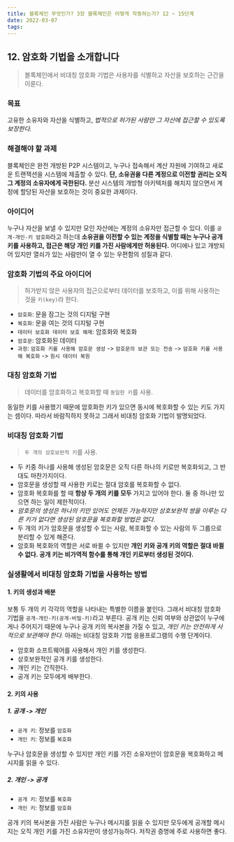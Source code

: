 ```yaml
---
title: 블록체인 무엇인가? 3장 블록체인은 어떻게 작동하는가? 12 ~ 15단계
date: 2022-03-07
tags:
---
```


## 12. 암호화 기법을 소개합니다

> 블록체인에서 비대칭 암호화 기법은 사용자를 식별하고 자산을 보호하는 근간을 이룬다.

### 목표

고유한 소유자와 자산을 식별하고, _법적으로 허가된 사람만 그 자산에 접근할 수 있도록 보장한다._

### 해결해야 할 과제

블록체인은 완전 개방된 P2P 시스템이고, 누구나 접속해서 계산 자원에 기여하고 새로운 트랜잭션을 시스템에 제출할 수 있다. **단, 소유권을 다른 계정으로 이전할 권리는 오직 그 계정의 소유자에게 국한된다.** 분산 시스템의 개방형 아키텍처를 해치지 않으면서 계정에 할당된 자산을 보호하는 것이 중요한 과제이다.

### 아이디어

누구나 자산을 보낼 수 있지만 모인 자산에는 계정의 소유자만 접근할 수 있다. 이를 `공개-개인-키 암호화`라고 하는데 **소유권을 이전할 수 있는 계정을 식별할 때는 누구나 공개 키를 사용하고, 접근은 해당 개인 키를 가진 사람에게만 허용된다.** 어디에나 있고 개방되어 있지만 열쇠가 있는 사람만이 열 수 있는 우편함의 성질과 같다.

### 암호화 기법의 주요 아이디어

> 허가받지 않은 사용자의 접근으로부터 데이터를 보호하고, 이를 위해 사용하는 것을 `키(key)`라 한다.

- `암호화`: 문을 잠그는 것의 디지털 구현
- `복호화`: 문을 여는 것의 디지털 구현
- `데이터 보호화 데이터 보호 해제`: 암호화와 복호화
- `암호문`: 암호화된 데이터
- `과정`: `암호화 키를 사용해 암호문 생성` -> `암호문의 보관 또는 전송` -> `암호화 키를 사용해 복호화` -> `원시 데이터 복원`

### 대칭 암호화 기법

> 데이터를 암호화하고 복호화할 때 `동일한 키`를 사용.

동일한 키를 사용했기 때문에 암호화한 키가 있으면 동시에 복호화할 수 있는 키도 가지는 셈이다. 따라서 바람직하지 못하고 그래서 비대칭 암호화 기법이 발명되었다.

### 비대칭 암호화 기법

> `두 개의 상호보완적 키`를 사용.

- 두 키중 하나를 사용해 생성된 암호문은 오직 다른 하나의 키로만 복호화되고, 그 반대도 마찬가지이다.
- 암호문을 생성할 때 사용한 키로는 절대 암호를 복호화할 수 없다.
- 암호화 복호화를 할 때 **항상 두 개의 키를 모두** 가지고 있어야 한다. 둘 중 하나만 있으면 하는 일이 제한적이다.
- _암호문의 생성은 하나의 키만 있어도 언제든 가능하지만 상호보완적 쌍을 이루는 다른 키가 없다면 생성된 암호문을 복호화할 방법은 없다._
- 두 개의 키가 암호문을 생성할 수 있는 사람, 복호화할 수 있는 사람의 두 그룹으로 분리할 수 있게 해준다.
- 암호화 복호화의 역할은 서로 바뀔 수 있지만 **개인 키와 공개 키의 역할은 절대 바뀔 수 없다. 공개 키는 비가역적 함수를 통해 개인 키로부터 생성된 것이다.**

### 실생활에서 비대칭 암호화 기법을 사용하는 방법

#### 1. 키의 생성과 배분

보통 두 개의 키 각각의 역할을 나타내는 특별한 이름을 붙인다. 그래서 비대칭 암호화 기법을 `공개-개인-키(공개-비밀-키)`라고 부른다. 공개 키는 신뢰 여부와 상관없이 누구에게나 주어지기 때문에 누구나 공개 키의 복사본을 가질 수 있고, _개인 키는 안전하게 사적으로 보관해야 한다._ 아래는 비대칭 암호화 기법 응용프로그램의 수행 단계이다.

- 암호화 소프트웨어를 사용해서 개인 키를 생성한다.
- 상호보완적인 공개 키를 생성한다.
- 개인 키는 간직한다.
- 공개 키는 모두에게 배부한다.

#### 2. 키의 사용

##### 1. 공개 -> 개인

- `공개 키`: 정보를 `암호화`
- `개인 키`: 정보를 `복호화`

누구나 암호문을 생성할 수 있지만 개인 키를 가진 소유자만이 암호문을 복호화하고 메시지를 읽을 수 있다.

##### 2. 개인 -> 공개

- `공개 키`: 정보를 `복호화`
- `개인 키`: 정보를 `암호화`

공개 키의 복사본을 가진 사람은 누구나 메시지를 읽을 수 있지만 모두에게 공개할 메시지는 오직 개인 키를 가진 소유자만이 생성가능하다. 저작권 증명에 주로 사용하면 좋다.
